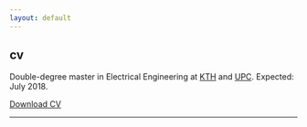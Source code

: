 ```yaml
---
layout: default
---
```


## cv

Double-degree master in Electrical Engineering at [KTH](https://www.kth.se/profile/lucasrg/) and [UPC](http://www.upc.edu). Expected: July 2018.
 
[Download CV](files/CV/CV.pdf)

<hr>

<a href="{{ site.baseurl }}/index.html"><i class='fa fa-home'></i>
 
